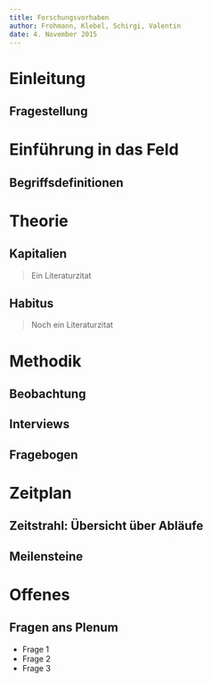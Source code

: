 ```yaml
---
title: Forschungsvorhaben
author: Frohmann, Klebel, Schirgi, Valentin
date: 4. November 2015
---
```


# Einleitung

## Fragestellung

# Einführung in das Feld


## Begriffsdefinitionen

# Theorie

## Kapitalien
>Ein Literaturzitat


## Habitus
> Noch ein Literaturzitat

# Methodik

## Beobachtung

## Interviews

## Fragebogen

# Zeitplan

## Zeitstrahl: Übersicht über Abläufe

## Meilensteine

# Offenes

## Fragen ans Plenum

- Frage 1
- Frage 2
- Frage 3

